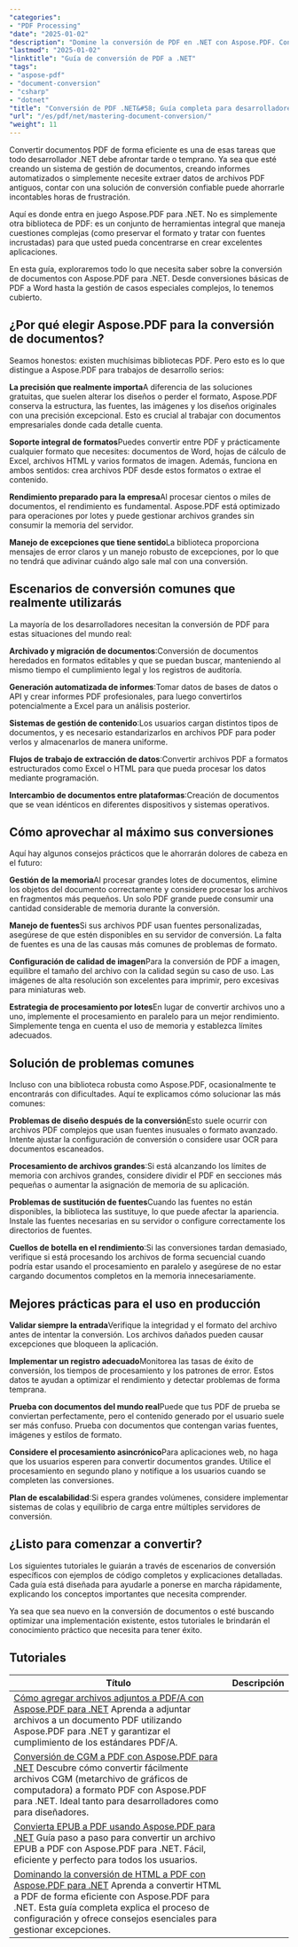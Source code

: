 ```yaml
---
"categories":
- "PDF Processing"
"date": "2025-01-02"
"description": "Domine la conversión de PDF en .NET con Aspose.PDF. Convierta archivos PDF a Word, Excel, HTML e imágenes, además de conversiones inversas. Ejemplos de código completos y mejores prácticas."
"lastmod": "2025-01-02"
"linktitle": "Guía de conversión de PDF a .NET"
"tags":
- "aspose-pdf"
- "document-conversion"
- "csharp"
- "dotnet"
"title": "Conversión de PDF .NET&#58; Guía completa para desarrolladores con Aspose.PDF (2025)"
"url": "/es/pdf/net/mastering-document-conversion/"
"weight": 11
---
```


Convertir documentos PDF de forma eficiente es una de esas tareas que todo desarrollador .NET debe afrontar tarde o temprano. Ya sea que esté creando un sistema de gestión de documentos, creando informes automatizados o simplemente necesite extraer datos de archivos PDF antiguos, contar con una solución de conversión confiable puede ahorrarle incontables horas de frustración.

Aquí es donde entra en juego Aspose.PDF para .NET. No es simplemente otra biblioteca de PDF: es un conjunto de herramientas integral que maneja cuestiones complejas (como preservar el formato y tratar con fuentes incrustadas) para que usted pueda concentrarse en crear excelentes aplicaciones.

En esta guía, exploraremos todo lo que necesita saber sobre la conversión de documentos con Aspose.PDF para .NET. Desde conversiones básicas de PDF a Word hasta la gestión de casos especiales complejos, lo tenemos cubierto.

## ¿Por qué elegir Aspose.PDF para la conversión de documentos?

Seamos honestos: existen muchísimas bibliotecas PDF. Pero esto es lo que distingue a Aspose.PDF para trabajos de desarrollo serios:

**La precisión que realmente importa**A diferencia de las soluciones gratuitas, que suelen alterar los diseños o perder el formato, Aspose.PDF conserva la estructura, las fuentes, las imágenes y los diseños originales con una precisión excepcional. Esto es crucial al trabajar con documentos empresariales donde cada detalle cuenta.

**Soporte integral de formatos**Puedes convertir entre PDF y prácticamente cualquier formato que necesites: documentos de Word, hojas de cálculo de Excel, archivos HTML y varios formatos de imagen. Además, funciona en ambos sentidos: crea archivos PDF desde estos formatos o extrae el contenido.

**Rendimiento preparado para la empresa**Al procesar cientos o miles de documentos, el rendimiento es fundamental. Aspose.PDF está optimizado para operaciones por lotes y puede gestionar archivos grandes sin consumir la memoria del servidor.

**Manejo de excepciones que tiene sentido**La biblioteca proporciona mensajes de error claros y un manejo robusto de excepciones, por lo que no tendrá que adivinar cuándo algo sale mal con una conversión.

## Escenarios de conversión comunes que realmente utilizarás

La mayoría de los desarrolladores necesitan la conversión de PDF para estas situaciones del mundo real:

**Archivado y migración de documentos**:Conversión de documentos heredados en formatos editables y que se puedan buscar, manteniendo al mismo tiempo el cumplimiento legal y los registros de auditoría.

**Generación automatizada de informes**:Tomar datos de bases de datos o API y crear informes PDF profesionales, para luego convertirlos potencialmente a Excel para un análisis posterior.

**Sistemas de gestión de contenido**:Los usuarios cargan distintos tipos de documentos, y es necesario estandarizarlos en archivos PDF para poder verlos y almacenarlos de manera uniforme.

**Flujos de trabajo de extracción de datos**:Convertir archivos PDF a formatos estructurados como Excel o HTML para que pueda procesar los datos mediante programación.

**Intercambio de documentos entre plataformas**:Creación de documentos que se vean idénticos en diferentes dispositivos y sistemas operativos.

## Cómo aprovechar al máximo sus conversiones

Aquí hay algunos consejos prácticos que le ahorrarán dolores de cabeza en el futuro:

**Gestión de la memoria**Al procesar grandes lotes de documentos, elimine los objetos del documento correctamente y considere procesar los archivos en fragmentos más pequeños. Un solo PDF grande puede consumir una cantidad considerable de memoria durante la conversión.

**Manejo de fuentes**Si sus archivos PDF usan fuentes personalizadas, asegúrese de que estén disponibles en su servidor de conversión. La falta de fuentes es una de las causas más comunes de problemas de formato.

**Configuración de calidad de imagen**Para la conversión de PDF a imagen, equilibre el tamaño del archivo con la calidad según su caso de uso. Las imágenes de alta resolución son excelentes para imprimir, pero excesivas para miniaturas web.

**Estrategia de procesamiento por lotes**En lugar de convertir archivos uno a uno, implemente el procesamiento en paralelo para un mejor rendimiento. Simplemente tenga en cuenta el uso de memoria y establezca límites adecuados.

## Solución de problemas comunes

Incluso con una biblioteca robusta como Aspose.PDF, ocasionalmente te encontrarás con dificultades. Aquí te explicamos cómo solucionar las más comunes:

**Problemas de diseño después de la conversión**Esto suele ocurrir con archivos PDF complejos que usan fuentes inusuales o formato avanzado. Intente ajustar la configuración de conversión o considere usar OCR para documentos escaneados.

**Procesamiento de archivos grandes**:Si está alcanzando los límites de memoria con archivos grandes, considere dividir el PDF en secciones más pequeñas o aumentar la asignación de memoria de su aplicación.

**Problemas de sustitución de fuentes**Cuando las fuentes no están disponibles, la biblioteca las sustituye, lo que puede afectar la apariencia. Instale las fuentes necesarias en su servidor o configure correctamente los directorios de fuentes.

**Cuellos de botella en el rendimiento**:Si las conversiones tardan demasiado, verifique si está procesando los archivos de forma secuencial cuando podría estar usando el procesamiento en paralelo y asegúrese de no estar cargando documentos completos en la memoria innecesariamente.

## Mejores prácticas para el uso en producción

**Validar siempre la entrada**Verifique la integridad y el formato del archivo antes de intentar la conversión. Los archivos dañados pueden causar excepciones que bloqueen la aplicación.

**Implementar un registro adecuado**Monitorea las tasas de éxito de conversión, los tiempos de procesamiento y los patrones de error. Estos datos te ayudan a optimizar el rendimiento y detectar problemas de forma temprana.

**Prueba con documentos del mundo real**Puede que tus PDF de prueba se conviertan perfectamente, pero el contenido generado por el usuario suele ser más confuso. Prueba con documentos que contengan varias fuentes, imágenes y estilos de formato.

**Considere el procesamiento asincrónico**Para aplicaciones web, no haga que los usuarios esperen para convertir documentos grandes. Utilice el procesamiento en segundo plano y notifique a los usuarios cuando se completen las conversiones.

**Plan de escalabilidad**:Si espera grandes volúmenes, considere implementar sistemas de colas y equilibrio de carga entre múltiples servidores de conversión.

## ¿Listo para comenzar a convertir?

Los siguientes tutoriales le guiarán a través de escenarios de conversión específicos con ejemplos de código completos y explicaciones detalladas. Cada guía está diseñada para ayudarle a ponerse en marcha rápidamente, explicando los conceptos importantes que necesita comprender.

Ya sea que sea nuevo en la conversión de documentos o esté buscando optimizar una implementación existente, estos tutoriales le brindarán el conocimiento práctico que necesita para tener éxito.

## Tutoriales
| Título | Descripción |
| --- | --- | 
| [Cómo agregar archivos adjuntos a PDF/A con Aspose.PDF para .NET](./adding-attachment-to-pdfa/) Aprenda a adjuntar archivos a un documento PDF utilizando Aspose.PDF para .NET y garantizar el cumplimiento de los estándares PDF/A. | 
| [Conversión de CGM a PDF con Aspose.PDF para .NET](./convert-cgm-to-pdf/) Descubre cómo convertir fácilmente archivos CGM (metarchivo de gráficos de computadora) a formato PDF con Aspose.PDF para .NET. Ideal tanto para desarrolladores como para diseñadores.  
| [Convierta EPUB a PDF usando Aspose.PDF para .NET](./convert-epub-to-pdf/) Guía paso a paso para convertir un archivo EPUB a PDF con Aspose.PDF para .NET. Fácil, eficiente y perfecto para todos los usuarios.   
| [Dominando la conversión de HTML a PDF con Aspose.PDF para .NET](./mastering-html-to-pdf/) Aprenda a convertir HTML a PDF de forma eficiente con Aspose.PDF para .NET. Esta guía completa explica el proceso de configuración y ofrece consejos esenciales para gestionar excepciones.